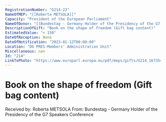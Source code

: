 ```yaml
---
RegistrationNumber: "G214-23"
NameOfMEP: "[[Roberta METSOLA]]"
Capacity: "President of the European Parliament"
NameOfDonor: "[[Bundestag - Germany Holder of the Presidency of the G7 Speakers Conference]]"
DescriptionOfGift: "Book on the shape of freedom (Gift bag content)"
EstimatedValue: "< 150"
DateOfReception: None
DateOfNotification: "2023-01-12T00:00:00"
Location: "DG PRES-Members' Administration Unit"
Miscellaneous: nan
Id: "214"
LinkToPhoto: "https://www.europarl.europa.eu/pdf/meps/gifts/G214_1673540317282.jpg#"
---
```


# Book on the shape of freedom (Gift bag content)

Received by: Roberta METSOLA
From: Bundestag - Germany Holder of the Presidency of the G7 Speakers Conference

